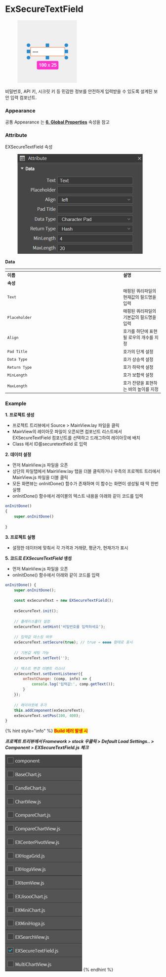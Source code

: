 # ExSecureTextField

<figure><img src="../../.gitbook/assets/스크린샷 2025-06-27 164147.png" alt=""><figcaption></figcaption></figure>

비밀번호, API 키, 시크릿 키 등 민감한 정보를 안전하게 입력받을 수 있도록 설계된 보안 입력 컴포넌트.



### Appearance

공통 Appearance 는 [**6. Global Properties**](<../../Guide for SpiderGen/06  SpiderGen Editor/04  Properties Pane/02 Appearence.md>) 속성을 참고

### Attribute

EXSecureTextField 속성

<figure><img src="../../.gitbook/assets/스크린샷 2025-06-30 093412.png" alt=""><figcaption></figcaption></figure>

**Data**

<table data-header-hidden><thead><tr><th width="361"></th><th></th></tr></thead><tbody><tr><td><strong>이름</strong></td><td><strong>설명</strong></td></tr><tr><td><strong>속성</strong></td><td></td></tr><tr><td><code>Text</code></td><td>매핑된 쿼리파일의 현재값의 필드명을 입력</td></tr><tr><td><code>Placeholder</code></td><td>매핑된 쿼리파일의 기본값의 필드명을 입력</td></tr><tr><td><code>Align</code></td><td>호가를 하단에 표현될 로우의 개수를 지정</td></tr><tr><td><code>Pad Title</code></td><td>호가의 단계 설정</td></tr><tr><td><code>Data Type</code></td><td>호가 상승색 설정</td></tr><tr><td><code>Return Type</code></td><td>호가 하락색 설정</td></tr><tr><td><code>MinLength</code></td><td>호가 보합색 설정</td></tr><tr><td><code>MaxLength</code></td><td>호가 잔량을 표현하는 바의 높이를 지정</td></tr></tbody></table>

### Example

**1. 프로젝트 생성**

* 프로젝트 트리뷰에서 Source > MainView.lay 파일을 클릭
* MainView의 레이아웃 파일이 오픈되면 컴포넌트 리스트에서 EXSecureTextField 컴포넌트를 선택하고 드래그하여 레이아웃에 배치
* Class 에서 ID를securetextfield 로 입력



**2. 데이터 설정**

* 먼저 MainView.js 파일을 오픈
* 상단의 파일탭에서 MainView.lay 탭을 더블 클릭하거나 우측의 프로젝트 트리에서 MainView.js 파일을 더블 클릭
* 모든 화면뷰는 onInitDone() 함수가 존재하며 이 함수는 화면이 생성될 때 딱 한번 실행
* onInitDone() 함수에서 레이블의 텍스트 내용을 아래와 같이 코드를 입력

```javascript
onInitDone()
{
	super.onInitDone()

}
```

**3. 프로젝트 실행**

* 설정한 데이터에 맞춰서 각 가격과 거래량, 평균가, 현재가가 표시

**5. 코드로&#x20;**_**EXSecureTextField**_**&#x20;생성**

* 먼저 MainView.js 파일을 오픈
* onInitDone() 함수에서 아래와 같이 코드를 입력

```javascript
onInitDone() {
    super.onInitDone();

    const exSecureText = new EXSecureTextField();

    exSecureText.init();

    // 플레이스홀더 설정
    exSecureText.setHint('비밀번호를 입력하세요');

    // 입력값 마스킹 여부
    exSecureText.setSecure(true); // true → ●●●● 형태로 표시

    // 기본값 세팅 가능
    exSecureText.setText('');

    // 텍스트 변경 이벤트 리스너
    exSecureText.setEventListener({
        onTextChange: (comp, info) => {
            console.log('입력값:', comp.getText());
        }
    });

    // 레이아웃에 추가
    this.addComponent(exSecureText);
    exSecureText.setPos(100, 400);
}
```

{% hint style="info" %}
<mark style="color:red;">**Build 에러 발생 시**</mark>

_**프로젝트 트리뷰에서 Framework > stock 우클릭 > Default Load Settings.. > Component > EXSecureTextField.js 체크**_

<img src="../../.gitbook/assets/스크린샷 2025-06-30 093825.png" alt="" data-size="original">
{% endhint %}



